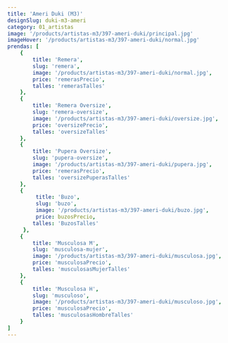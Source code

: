 ```yaml
---
title: 'Ameri Duki (M3)'
designSlug: duki-m3-ameri
category: 01_artistas
image: '/products/artistas-m3/397-ameri-duki/principal.jpg'
imageHover: '/products/artistas-m3/397-ameri-duki/normal.jpg'
prendas: [
    {   
        title: 'Remera',
        slug: 'remera',          
        image: '/products/artistas-m3/397-ameri-duki/normal.jpg',
        price: 'remerasPrecio',
        talles: 'remerasTalles'
    },
    {
        title: 'Remera Oversize',
        slug: 'remera-oversize',
        image: '/products/artistas-m3/397-ameri-duki/oversize.jpg',
        price: 'oversizePrecio',
        talles: 'oversizeTalles'
    },
    {
        title: 'Pupera Oversize',
        slug: 'pupera-oversize',
        image: '/products/artistas-m3/397-ameri-duki/pupera.jpg',
        price: 'remerasPrecio',
        talles: 'oversizePuperasTalles'
    },
    {
         title: 'Buzo',
         slug: 'buzo',
         image: '/products/artistas-m3/397-ameri-duki/buzo.jpg',
         price: buzosPrecio,
        talles: 'BuzosTalles'
     },
    {
        title: 'Musculosa M',
        slug: 'musculosa-mujer',
        image: '/products/artistas-m3/397-ameri-duki/musculosa.jpg',
        price: 'musculosaPrecio',
        talles: 'musculosasMujerTalles'
    },
    {
        title: 'Musculosa H',
        slug: 'musculoso',
        image: '/products/artistas-m3/397-ameri-duki/musculoso.jpg',
        price: 'musculosaPrecio',
        talles: 'musculosasHombreTalles'
    }
]
---
```


